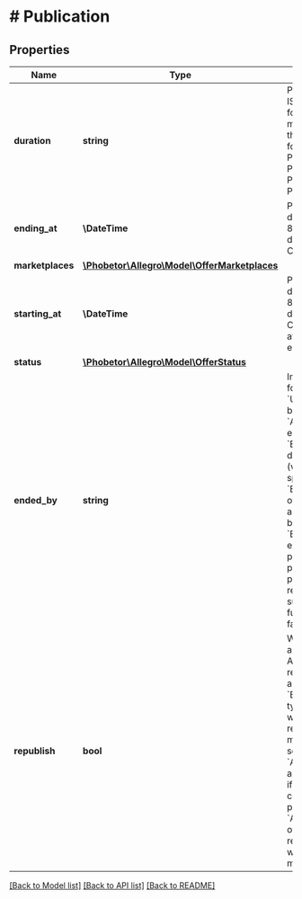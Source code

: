 # # Publication

## Properties

Name | Type | Description | Notes
------------ | ------------- | ------------- | -------------
**duration** | **string** | Publication duration, ISO 8601 duration format. This field must be set to one of the following: PT0S for immediately, PT24H, P2D, P3D, P4D, P5D, P7D, P10D, P14D, P21D, P30D, P60D. | [optional]
**ending_at** | **\DateTime** | Publication ending date: Format (ISO 8601) - yyyy-MM-dd&#39;T&#39;HH:mm:ss.SSSZ. Cannot be modified | [optional]
**marketplaces** | [**\Phobetor\Allegro\Model\OfferMarketplaces**](OfferMarketplaces.md) |  | [optional]
**starting_at** | **\DateTime** | Publication starting date: Format (ISO 8601) - yyyy-MM-dd&#39;T&#39;HH:mm:ss.SSSZ. Cannot be modified after activation or ending of the offer. | [optional]
**status** | [**\Phobetor\Allegro\Model\OfferStatus**](OfferStatus.md) |  | [optional]
**ended_by** | **string** | Indicates the reason for ending the offer:  - &#x60;USER&#x60; - offer ended by the seller.  - &#x60;ADMIN&#x60; - offer ended by an admin.  - &#x60;EXPIRATION&#x60; - offer duration had expired (valid for offers with specified duration).  - &#x60;EMPTY_STOCK&#x60; - offer ended because all available items had been sold out.  - &#x60;ERROR&#x60; - offer ended due to internal problem with offer publication. The publication command responded with    success status, but further processing failed. | [optional]
**republish** | **bool** | Whether to republish an offer after ending. Automatically republish offers or auctions:&lt;/br&gt; - &#x60;BUY_NOW&#x60; offer type are republished with initial stock, regardless of how many items you have sold.&lt;/br&gt; - &#x60;AUCTION&#x60; offer type are republished only if they were not concluded with purchase.&lt;/br&gt; - &#x60;ADVERTISEMENT&#x60; offer type are republished until it will be finished manually. | [optional]

[[Back to Model list]](../../README.md#models) [[Back to API list]](../../README.md#endpoints) [[Back to README]](../../README.md)
